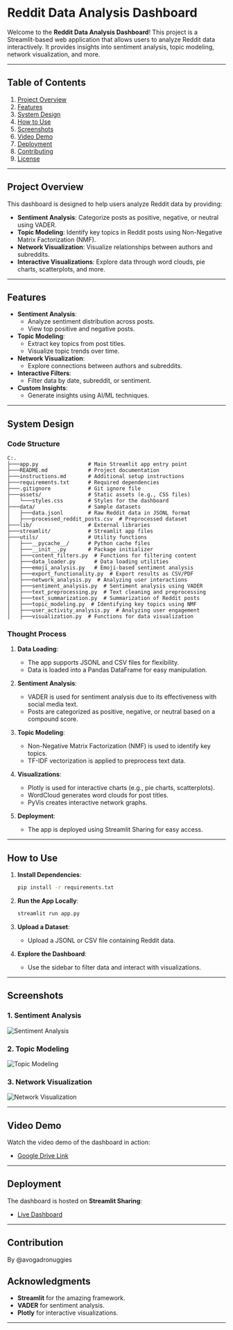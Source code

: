 # **Reddit Data Analysis Dashboard**

Welcome to the **Reddit Data Analysis Dashboard**! This project is a Streamlit-based web application that allows users to analyze Reddit data interactively. It provides insights into sentiment analysis, topic modeling, network visualization, and more.

---

## **Table of Contents**
1. [Project Overview](#project-overview)
2. [Features](#features)
3. [System Design](#system-design)
4. [How to Use](#how-to-use)
5. [Screenshots](#screenshots)
6. [Video Demo](#video-demo)
7. [Deployment](#deployment)
8. [Contributing](#contributing)
9. [License](#license)

---

## **Project Overview**
This dashboard is designed to help users analyze Reddit data by providing:
- **Sentiment Analysis**: Categorize posts as positive, negative, or neutral using VADER.
- **Topic Modeling**: Identify key topics in Reddit posts using Non-Negative Matrix Factorization (NMF).
- **Network Visualization**: Visualize relationships between authors and subreddits.
- **Interactive Visualizations**: Explore data through word clouds, pie charts, scatterplots, and more.

---

## **Features**
- **Sentiment Analysis**:
  - Analyze sentiment distribution across posts.
  - View top positive and negative posts.
- **Topic Modeling**:
  - Extract key topics from post titles.
  - Visualize topic trends over time.
- **Network Visualization**:
  - Explore connections between authors and subreddits.
- **Interactive Filters**:
  - Filter data by date, subreddit, or sentiment.
- **Custom Insights**:
  - Generate insights using AI/ML techniques.

---

## **System Design**
### **Code Structure**
```
C:.
├───app.py                # Main Streamlit app entry point
├───README.md             # Project documentation
├───instructions.md       # Additional setup instructions
├───requirements.txt      # Required dependencies
├───.gitignore            # Git ignore file
├───assets/               # Static assets (e.g., CSS files)
│   └───styles.css        # Styles for the dashboard
├───data/                 # Sample datasets
│   ├───data.jsonl        # Raw Reddit data in JSONL format
│   ├───processed_reddit_posts.csv  # Preprocessed dataset
├───lib/                  # External libraries
├───streamlit/            # Streamlit app files
├───utils/                # Utility functions
│   ├───__pycache__/      # Python cache files
│   ├───__init__.py       # Package initializer
│   ├───content_filters.py  # Functions for filtering content
│   ├───data_loader.py      # Data loading utilities
│   ├───emoji_analysis.py   # Emoji-based sentiment analysis
│   ├───export_functionality.py  # Export results as CSV/PDF
│   ├───network_analysis.py  # Analyzing user interactions
│   ├───sentiment_analysis.py  # Sentiment analysis using VADER
│   ├───text_preprocessing.py  # Text cleaning and preprocessing
│   ├───text_summarization.py  # Summarization of Reddit posts
│   ├───topic_modeling.py  # Identifying key topics using NMF
│   ├───user_activity_analysis.py  # Analyzing user engagement
│   ├───visualization.py  # Functions for data visualization

```

### **Thought Process**
1. **Data Loading**:
   - The app supports JSONL and CSV files for flexibility.
   - Data is loaded into a Pandas DataFrame for easy manipulation.

2. **Sentiment Analysis**:
   - VADER is used for sentiment analysis due to its effectiveness with social media text.
   - Posts are categorized as positive, negative, or neutral based on a compound score.

3. **Topic Modeling**:
   - Non-Negative Matrix Factorization (NMF) is used to identify key topics.
   - TF-IDF vectorization is applied to preprocess text data.

4. **Visualizations**:
   - Plotly is used for interactive charts (e.g., pie charts, scatterplots).
   - WordCloud generates word clouds for post titles.
   - PyVis creates interactive network graphs.

5. **Deployment**:
   - The app is deployed using Streamlit Sharing for easy access.

---

## **How to Use**
1. **Install Dependencies**:
   ```bash
   pip install -r requirements.txt
   ```

2. **Run the App Locally**:
   ```bash
   streamlit run app.py
   ```

3. **Upload a Dataset**:
   - Upload a JSONL or CSV file containing Reddit data.

4. **Explore the Dashboard**:
   - Use the sidebar to filter data and interact with visualizations.

---

## **Screenshots**
### **1. Sentiment Analysis**
![Sentiment Analysis](./assets/sentiment_analysis.png)

### **2. Topic Modeling**
![Topic Modeling](./assets/topic_modeling.png)

### **3. Network Visualization**
![Network Visualization](./assets/network_visualization.png)

---

## **Video Demo**
Watch the video demo of the dashboard in action:
- [Google Drive Link](https://drive.google.com/file/d/your-file-id/view)

---

## **Deployment**
The dashboard is hosted on **Streamlit Sharing**:
- [Live Dashboard](https://researchdashbored.streamlit.app)

---

## **Contribution**
By @avogadronuggies



## **Acknowledgments**
- **Streamlit** for the amazing framework.
- **VADER** for sentiment analysis.
- **Plotly** for interactive visualizations.

---
